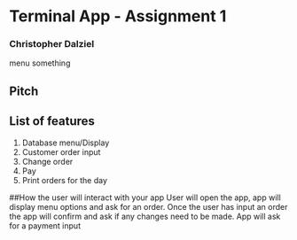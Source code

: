 # Terminal App - Assignment 1
### Christopher Dalziel

menu something

## Pitch 


## List of features 
1. Database menu/Display
2. Customer order input
3. Change order
4. Pay
5. Print orders for the day

##How the user will interact with your app 
User will open the app, app will display menu options and ask for an order. 
Once the user has input an order the app will confirm and ask if any changes need to be made. 
App will ask for a payment input